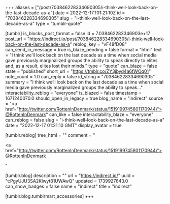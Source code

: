 +++
aliases = ["/post/703846228334690305/i-think-well-look-back-on-the-last-decade-as-a"]
date = 2022-12-17T01:21:10Z
id = "703846228334690305"
slug = "i-think-well-look-back-on-the-last-decade-as-a"
type = "tumblr-quote"

[tumblr]
is_blocks_post_format = false
id = 7.038462283346903e+17
post_url = "https://indirect.io/post/703846228334690305/i-think-well-look-back-on-the-last-decade-as-a"
reblog_key = "vF48fD08"
can_send_in_message = true
is_blaze_pending = false
format = "html"
text = "I think we&rsquo;ll look back on the last decade as a time when social media gave previously marginalized groups the ability to speak directly to elites and, as a result, elites lost their minds."
type = "quote"
can_blaze = false
state = "published"
short_url = "https://tmblr.co/ZY3jbyd4a6fWOq01"
note_count = 1.0
can_reply = false
id_string = "703846228334690305"
summary = "I think we’ll look back on the last decade as a time when social media gave previously marginalized groups the ability to speak..."
interactability_reblog = "everyone"
is_blazed = false
timestamp = 1671240070.0
should_open_in_legacy = true
blog_name = "indirect"
source = "<a href=\"http://twitter.com/RottenInDenmark/status/1519199745801170944\">@RottenInDenmark</a>"
can_like = false
interactability_blaze = "everyone"
can_reblog = false
slug = "i-think-well-look-back-on-the-last-decade-as-a"
date = "2022-12-17 01:21:10 GMT"
display_avatar = true

[tumblr.reblog]
tree_html = ""
comment = "<p><a href=\"http://twitter.com/RottenInDenmark/status/1519199745801170944\">@RottenInDenmark</a></p>"

[tumblr.blog]
description = ""
url = "https://indirect.io/"
uuid = "t:PgyUJU3SA2Klwyt81UWAwQ"
updated = 1739927643.0
can_show_badges = false
name = "indirect"
title = "indirect"

[tumblr.blog.tumblrmart_accessories]
+++
